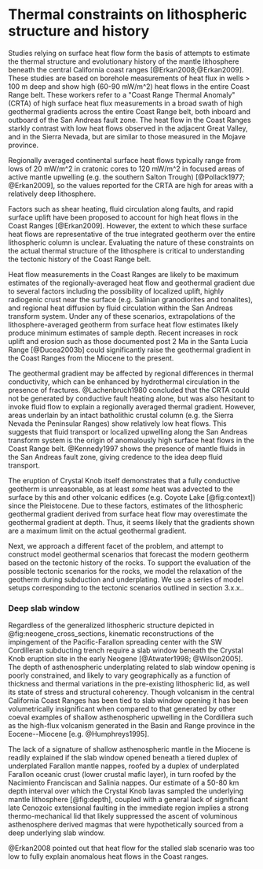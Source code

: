 # Thermal constraints on lithospheric structure and history

Studies relying on surface heat flow form the basis of attempts to estimate the
thermal structure and evolutionary history of the mantle lithosphere beneath the
central California coast ranges [@Erkan2008;@Erkan2009].
These studies are based on borehole measurements of heat flux in wells >
100 m deep and
show high (60-90 mW/m^2) heat flows in the entire Coast Range belt.
These workers refer to a "Coast Range Thermal Anomaly"
(CRTA) of high surface heat flux measurements in a broad swath of high geothermal gradients
across the entire Coast Range belt, both inboard and outboard of the San Andreas fault zone.
The heat flow in the Coast Ranges starkly contrast
with low heat flows observed in the adjacent Great Valley,
and in the Sierra Nevada, but are similar
to those measured in the Mojave province.

Regionally averaged continental surface heat flows typically range from
lows of 20 mW/m^2 in cratonic cores to 120 mW/m^2 in focused areas of
active mantle upwelling (e.g. the southern Salton Trough)
[@Pollack1977; @Erkan2009], so the values reported for the CRTA are
high for areas with a relatively deep lithosphere.

Factors such as shear heating, fluid
circulation along faults, and rapid surface uplift have been proposed to
account for high heat flows in the Coast Ranges [@Erkan2009]. However, the extent to which these
surface heat flows are representative of the true integrated geotherm over the
entire lithospheric column is unclear. Evaluating the nature of these constraints
on the actual thermal structure of the lithosphere is critical to understanding
the tectonic history of the Coast Range belt.

Heat flow measurements in the Coast Ranges are likely to
be maximum estimates of the regionally-averaged heat
flow and geothermal gradient due to several factors including the possibility
of localized uplift, highly radiogenic crust near the surface (e.g.
Salinian granodiorites and tonalites), and regional heat diffusion by fluid
circulation within the San Andreas transform system.
Under any of these scenarios, extrapolations of the lithosphere-averaged geotherm
from surface heat flow estimates likely produce minimum estimates of sample depth.
Recent increases in rock uplift and erosion such as
those documented post 2 Ma in the Santa Lucia Range [@Ducea2003b]
could significantly raise the geothermal gradient in the Coast Ranges
from the Miocene to the present.

The geothermal gradient may be affected by regional differences in
thermal conductivity, which can be enhanced by hydrothermal circulation
in the presence of fractures.
@Lachenbruch1980 concluded that the CRTA could not be generated by
conductive fault heating alone, but was also hesitant to invoke fluid
flow to explain a regionally averaged thermal gradient.
However, areas underlain by an intact batholithic crustal column
(e.g. the Sierra Nevada the Peninsular Ranges) show relatively
low heat flows. This suggests that fluid transport
or localized upwelling along the San Andreas transform system is the
origin of anomalously high surface heat flows in the Coast Range belt.
@Kennedy1997 shows the presence of mantle fluids in the San Andreas
fault zone, giving credence to the idea deep fluid transport.

The eruption of Crystal Knob itself demonstrates that a fully conductive
geotherm is unreasonable, as at least *some* heat was advected to the
surface by this and other volcanic edifices (e.g. Coyote Lake [@fig:context]) since the Pleistocene.
Due to these factors, estimates of the lithospheric geothermal gradient
derived from surface heat flow may overestimate the geothermal
gradient at depth.
Thus, it seems likely that the gradients shown are a maximum limit on
the actual geothermal gradient.

Next, we approach a different facet of the problem, and
attempt to construct model geothermal scenarios that forecast the modern geotherm based on the tectonic history of the rocks.
To support the evaluation of the possible tectonic scenarios for the rocks, we model
the relaxation of the geotherm during subduction and underplating.
We use a series of model setups corresponding to the tectonic scenarios
outlined <fixme>in section 3.x.x.</fixme>.

### Deep slab window

Regardless of the generalized lithospheric structure depicted in
@fig:neogene_cross_sections, kinematic reconstructions of the
impingement of the Pacific-Farallon
spreading center with the SW Cordilleran subducting trench require a
slab window beneath the Crystal Knob eruption site in the early Neogene
[@Atwater1998; @Wilson2005]. The depth of
asthenospheric underplating related to slab window opening is poorly
constrained, and likely to vary geographically as a function of
thickness and thermal variations in the pre-existing lithospheric lid,
as well its state of stress and structural coherency. Though volcanism
in the central California Coast Ranges has been tied to slab window
opening it has been volumetrically insignificant when compared to that
generated by other
coeval examples of shallow asthenospheric upwelling in the Cordillera
such as the high-flux volcanism generated in the Basin and Range
province in the Eocene--Miocene [e.g. @Humphreys1995].

The lack of a signature of shallow asthenospheric mantle in the
Miocene is readily explained if the slab window opened beneath a tiered
duplex of underplated Farallon mantle nappes, roofed by a duplex of
underplated Farallon oceanic crust (lower crustal mafic layer), in turn
roofed by the Nacimiento Franciscan and Salinia nappes. Our estimate of
a 50-80 km depth interval over which the Crystal Knob lavas sampled the
underlying mantle lithosphere [@fig:depth], coupled with a general lack of
significant late Cenozoic extensional faulting in the immediate region
implies a strong thermo-mechanical lid that likely suppressed the ascent
of voluminous asthenosphere derived magmas that were hypothetically
sourced from a deep underlying slab window.

<comment>
@Erkan2008 pointed out that heat flow for the stalled slab scenario was too low to
fully explain anomalous heat flows in the Coast ranges.
</comment>

